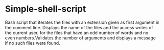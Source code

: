 # Simple-shell-script
Bash script that iterates the files with an extension given as first argument in the comment line. Displays the name of the files and the access writes of the current user, for the files that have an odd number of words and no even numbers.Validates the number of arguments and displays a message if no such files were found.
